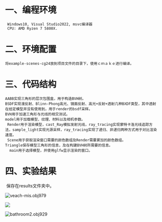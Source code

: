 # 一、编程环境

 	 Windows10, Visual Studio2022, msvc编译器
 	 CPU: AMD Ryzen 7 5800X.

# 二、环境配置

  	将example-scenes-cg24放到项目文件的目录下，使用ｃｍａｋｅ进行编译。

# 三、代码结构

  	AABB实现三角形的层次包围盒，用于构造BVH树。
  	BSDF实现漫反射、Blinn-Phong高光、镜面反射、高光+反射+透射几种BXDF类型，其中透射在给定模型并没有使用到，用于render的bsdf采样。
  	BVH用于加速三角形与光线的相交测试。
  	model用于加载模型、纹理、材料以及相机参数。
 	 Render用于渲染模型，cast_Ray模拟发射光线，ray_tracing实现蒙特卡洛光线追踪方法，sample_light实现光源采样，ray_tracing实现了递归、非递归两种方式用于对比渲染速度。
 	 Scene用于获取渲染窗口需要的颜色数组及Render需要累加的颜色数组。
  	Triangle保存模型三角形的信息，及在构建BVH树所需要的信息。
 	  main用于选择模型，并使用glfw显示渲染的窗口。

# 四、实验结果

​	   保存在results文件夹中。

![veach-mis.obj979](C:\Users\wuyifan\Desktop\Monte-Carlo-Path-Tracer\results\veach-mis.obj979.png)

![](C:\Users\wuyifan\Desktop\Monte-Carlo-Path-Tracer\results\1245.png)

![bathroom2.obj929](C:\Users\wuyifan\Desktop\Monte-Carlo-Path-Tracer\results\bathroom2.obj929.png)